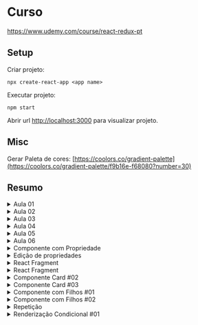 
# Curso
https://www.udemy.com/course/react-redux-pt

## Setup

Criar projeto:

```
npx create-react-app <app name>
```

Executar projeto:
```
npm start
```

Abrir url [http://localhost:3000](http://localhost:3000) para visualizar projeto.

## Misc
Gerar Paleta de cores:
[https://coolors.co/gradient-palette](https://coolors.co/gradient-palette/f9b16e-f68080?number=30)


## Resumo
<details> 
<summary>Aula 01</summary>

    ### Pontos Importantes
        - React é uma biblioteca
        - Padrão SinglePageApplication (SPA)
</details>

<details> 
    <summary>Aula 02</summary>

    ### Pontos Importantes
    - Iteragir com o DOM (Document Object Model)
    - Hot reload
    - Manipular root element da sua SPA (index.html)
    - Alterado exemplo para resolver códigos [deprecated](https://react.dev/blog/2022/03/08/react-18-upgrade-guide#updates-to-client-rendering-apis)
    
</details>

<details> 
    <summary>Aula 03</summary>

    ### Pontos Importantes
    - JSX: Enxtensão que permite escrever código semelhante a `HTML` em arquivos `javascript`, 
    - Para usar `JSX` com react é necessário realizar o import `react`.
    - React é fortemente orientado a criação de componentes
</details>

<details> 
    <summary>Aula 04</summary>

    ### Pontos Importantes
    - Para utilizar `arquivos` (ex.: css) necessitamos realizar o `import relativo`
</details>

<details> 
    <summary>Aula 05</summary>

    ### Pontos Importantes
    - Convenção: Components (método e arquivos) costumam ser nomeados no padrão 'Pascal case'.
    - JSX acessa os camponentes como tags, exemplo: '<div><Comp01 /></div>'
</details>

<details> 
    <summary>Aula 06</summary>
    ### Pontos Importantes
    -  Convenção: componentes devem ter seu conteúdo envolvidos por parenteses `()`
</details>

<details> 
    <summary>Componente com Propriedade</summary>
    ### Pontos Importantes
    - convenção: nome de propriedades serão conhecidos como `props`
    - upload images: em andamento
</details>

<details> 
    <summary>Edição de propriedades</summary>
    ### Pontos Importantes
    -  Propriedades são somente leitura (read only)
</details>

<details> 
    <summary>React Fragment</summary>
    ### Pontos Importantes
    -  Utilizar alguma tag para envolver os elementos html/jsx dos componentes
    - <React.Fragment> ou <></> é utilizado para resolver o erro:
      `Adjacent JSX elementos must be wrapper in an enclosing tag.`
</details>

<details> 
    <summary>React Fragment</summary>
    ### Pontos Importantes
    -  Utilizar alguma tag para envolver os elementos html/jsx dos componentes
    - <React.Fragment> ou <></> é utilizado para resolver o erro:
      `Adjacent JSX elementos must be wrapper in an enclosing tag.`
</details>
<details> 
    <summary>Componente Card #02</summary>
    ### Pontos Importantes
    - Para utilizar a propriedade `class` (CSS) devemos em elementos React utilizar `className`
</details>
<details> 
    <summary>Componente Card #03</summary>
    ### Pontos Importantes
    - No Javascript variaveis não podem conter hifen no seu nome
    - Para criar um objeto em javascript utilizamos a sintaxe: `{}`
</details>

<details> 
    <summary>Componente com Filhos #01</summary>
    ### Pontos Importantes
    - As propriedades não são passadas automaticamente entre componentes pais e filhos
    - Para compartilhar o objeto de propriedades completo utilizar spread `{...props}` [Javascript]    
</details>

<details> 
    <summary>Componente com Filhos #02</summary>
    ### Pontos Importantes
    - Compartilhar props entre componentes aninhados requer `cloneElement`     
</details>

<details> 
    <summary>Repetição</summary>
    ### Pontos Importantes
    - Usar `keys` nos componentes é importante para que o React possa encontrar os
    elementos rapidamente no caso de mudanças (unique keys prop error)
</details>

<details> 
    <summary>Renderização Condicional #01</summary>
    ### Pontos Importantes
    - Comparação `==` compara apenas o conteúdo (Javascript)
    - Comparação `===` compara conteúdo e tipo da variável  (Javascript)
</details>
